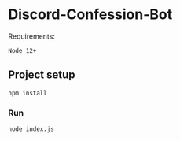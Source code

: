 # Discord-Confession-Bot
Requirements:
```
Node 12+
```

## Project setup
```
npm install
```

### Run
```
node index.js
```

